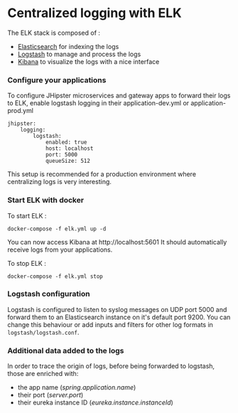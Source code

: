 # Centralized logging with ELK 

The ELK stack is composed of :
- [Elasticsearch][] for indexing the logs
- [Logstash][] to manage and process the logs
- [Kibana][] to visualize the logs with a nice interface

### Configure your applications

To configure JHipster microservices and gateway apps to forward their logs to ELK, enable logstash logging in their application-dev.yml or application-prod.yml

    jhipster:
        logging:
            logstash:
                enabled: true
                host: localhost
                port: 5000
                queueSize: 512

This setup is recommended for a production environment where centralizing logs is very interesting.

### Start ELK with docker

To start ELK :

    docker-compose -f elk.yml up -d

You can now access Kibana at http://localhost:5601
It should automatically receive logs from your applications.

To stop ELK :

    docker-compose -f elk.yml stop

### Logstash configuration

Logstash is configured to listen to syslog messages on UDP port 5000 and forward them to an Elasticsearch instance on it's default port 9200. 
You can change this behaviour or add inputs and filters for other log formats in `logstash/logstash.conf`.

### Additional data added to the logs

In order to trace the origin of logs, before being forwarded to logstash, those are enriched with:
- the app name (_spring.application.name_)
- their port (_server.port_)
- their eureka instance ID (_eureka.instance.instanceId_)

[JHipster]: https://jhipster.github.io/
[Elasticsearch]: https://www.elastic.co/products/elasticsearch
[Logstash]: https://www.elastic.co/products/logstash
[Kibana]: https://www.elastic.co/products/kibana

